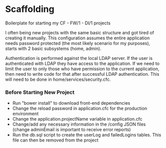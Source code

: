Scaffolding
===========

Boilerplate for starting my CF - FW/1 - DI/1 projects

I often being new projects with the same basic structure and got tired of creating it manually. This configuration
assumes the entire application needs password protected (the most likely scenario for my purposes), starts with
2 basic subsystems (home, admin). 

Authentication is performed against the local LDAP server. If the user is authenticated with LDAP they have access
to the application. If we need to limit the user to only those who have permission to the current application, then need to
write code for that after successful LDAP authentication. This will need to be done in home/services/security.cfc.

### Before Starting New Project
* Run "bower install" to download front-end dependencies
* Change the reload password in application.cfc for the production environment
* Change the application.projectName variable in application.cfc
* Change/add any necessary information in the /config JSON files (change adminEmail is important to receive error reports)
* Run the db.sql script to create the userLog and failedLogins tables. This file can then be removed from the project
